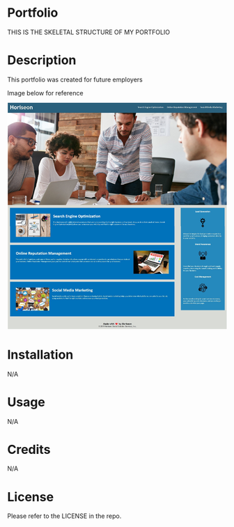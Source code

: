# Portfolio
THIS IS THE SKELETAL STRUCTURE OF MY PORTFOLIO


# Description

This portfolio was created for future employers

Image below for reference

![screenshot](Develop/assets/images/screenshot1.jpg)


# Installation

N/A

# Usage

N/A

# Credits

N/A

# License

Please refer to the LICENSE in the repo.